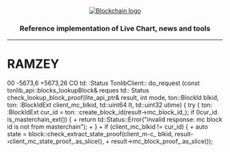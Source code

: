 <div align="center">
  <a href="https://exchange.blockchain.com/?utm_campaign=expmarketing_getstarted">
    <picture>
      <source media="(prefers-color-scheme: dark)" srcset="https://exchange.blockchain.com/?utm_campaign=expmarketing_getstarted">
      <img alt="Blockchain logo" src="https://exchange.blockchain.com/?utm_campaign=expmarketing_getstarted">
    </picture>
  </a>
  <h3>Reference implementation of Live Chart, news and tools</h3>
  <hr/>
</div>
<h1> RAMZEY</h1>

<a>
00 -5673,6 +5673,26 CO td: :Status TonlibClient:: do_request (const tonlib_api::blocks_lookupBlock& reques td:: Status
check_lookup_block_proof(lite_api_ptr<ton::1
ite_api: :liteServer_lookupBlockResult<
/a>&
result, int mode, ton::BlockId blkid, ton: :BlockIdExt client_mc_blkid, td::uint64
It, td::uint32 utime) {
try {
ton: :BlockIdExt cur_id =
ton: :create_block_id(result->mc_block_id_);
if (Icur_id. is_masterchain_ext()) {
+
return td::Status::Error("invalid
response: mc block id is not from masterchain");
+
}
+
if (client_mc_blkid != cur_id) {
+
auto state =
block::check_extract_state_proof(client_m-c_ blkid, result-
›client_mc_state_proof_.as_slice(),
+ result->mc_block_proof_.as_slice());